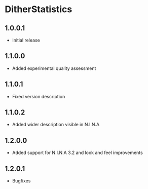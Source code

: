﻿# DitherStatistics

## 1.0.0.1
- Initial release

## 1.1.0.0
- Added experimental quality assessment

## 1.1.0.1
- Fixed version description

## 1.1.0.2
- Added wider description visible in N.I.N.A

## 1.2.0.0
- Added support for N.I.N.A 3.2 and look and feel improvements

## 1.2.0.1
- Bugfixes